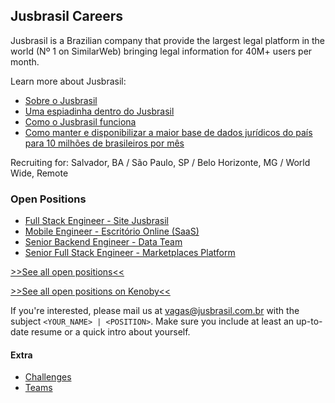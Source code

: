 ## Jusbrasil Careers

Jusbrasil is a Brazilian company that provide the largest legal platform in the world (Nº 1 on SimilarWeb) bringing legal information for 40M+ users per month.

Learn more about Jusbrasil:
* [Sobre o Jusbrasil](https://jusbrasil.jusbrasil.com.br/artigos/111826539/sobre-o-jusbrasil)
* [Uma espiadinha dentro do Jusbrasil](https://danielmurta.jusbrasil.com.br/artigos/383937197/o-o-uma-espiadinha-dentro-do-jusbrasil)
* [Como o Jusbrasil funciona](https://medium.com/jusbrasil-tech/como-o-jusbrasil-funciona-4303f2b1d356)
* [Como manter e disponibilizar a maior base de dados jurídicos do país para 10 milhões de brasileiros por mês](http://qconsp.com/sp2013/node/449.html)

Recruiting for: Salvador, BA / São Paulo, SP / Belo Horizonte, MG / World Wide, Remote


### Open Positions
- [Full Stack Engineer - Site Jusbrasil](https://jobs.kenoby.com/jusbrasil/job/senior-fullstack-engineer/5cf9980fe7299b487560a34e)
- [Mobile Engineer - Escritório Online (SaaS)](https://jobs.kenoby.com/jusbrasil/job/mobile-engineer/5cf054e594801f4025967e0f)
- [Senior Backend Engineer - Data Team](./positions/Senior%20Backend%20Engineer%20-%20Data.md)
- [Senior Full Stack Engineer - Marketplaces Platform](./positions/Senior%20Full%20Stack%20Engineer%20-%20Marketplaces.md)


[>>See all open positions<<](positions/)

[>>See all open positions on Kenoby<<](https://jobs.kenoby.com/jusbrasil)

If you're interested, please mail us at vagas@jusbrasil.com.br with the subject `<YOUR_NAME> | <POSITION>`.
Make sure you include at least an up-to-date resume or a quick intro about yourself.

#### Extra

* [Challenges](challenges)
* [Teams](Teams.md)

